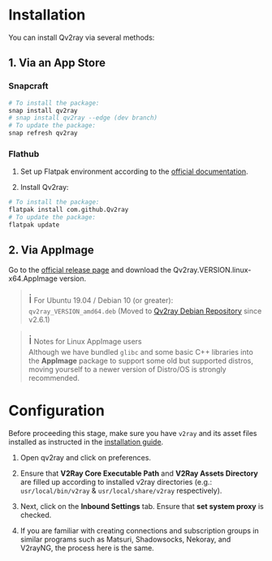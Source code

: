 # **Installation**

You can install Qv2ray via several methods:

## **1. Via an App Store**

### **Snapcraft**

```sh
# To install the package:
snap install qv2ray
# snap install qv2ray --edge (dev branch)
# To update the package:
snap refresh qv2ray
```

### **Flathub**

1. Set up Flatpak environment according to the [official documentation](https://flatpak.org/setup/).

2. Install Qv2ray:

```sh
# To install the package:
flatpak install com.github.Qv2ray
# To update the package:
flatpak update
```

## **2. Via AppImage**

Go to the [official release page](https://github.com/Qv2ray/Qv2ray/releases) and download the Qv2ray.VERSION.linux-x64.AppImage version.


> <span style="font-size: 1.5rem">:information_source:</span>
 For Ubuntu 19.04 / Debian 10 (or greater): <br/>
 `qv2ray_VERSION_amd64.deb` (Moved to [Qv2ray Debian Repository](https://qv2ray.github.io/debian/) since v2.6.1)

 > <span style="font-size: 1.5rem">:information_source:</span> Notes for Linux AppImage users <br/>
 Although we have bundled `glibc` and some basic C++ libraries into the **AppImage** package to support some old but supported distros, moving yourself to a newer version of Distro/OS is strongly recommended.

# **Configuration**

Before proceeding this stage, make sure you have `v2ray` and its asset files installed as instructed in the [installation guide](../README.md#4-v2ray).

1. Open qv2ray and click on preferences.

2. Ensure that **V2Ray Core Executable Path** and **V2Ray Assets Directory** are filled up according to installed v2ray directories (e.g.: `usr/local/bin/v2ray` & `usr/local/share/v2ray` respectively).

3. Next, click on the **Inbound Settings** tab. Ensure that **set system proxy** is checked.

4. If you are familiar with creating connections and subscription groups in similar programs such as Matsuri, Shadowsocks, Nekoray, and V2rayNG, the process here is the same.

